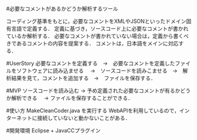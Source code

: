 #必要なコメントがあるかどうか解析するツール

コーディング基準をもとに，必要なコメントをXMLやJSONといったドメイン固有言語で定義する．
定義に基づき，ソースコード上に必要なコメントが書かれているか解析する．
必要なコメントが書かれていない場合は，定義から書くべきであるコメントの内容を提案する．
コメントは，日本語をメインに対応する．

#UserStory
必要なコメントを定義する　→　必要なコメントを定義したファイルをソフトウェアに読み込ませる　
→　ソースコードを読みこませる　→　解析結果を見て，コメントを追加する　→　ファイルを保存する．

#MVP
ソースコードを読み込む →   予め定義された必要なコメントが有るかどうか解析できる　 → ファイルを保存することができる．

#使い方
MakeCleanCoder.java を実行する
WebAPIを利用しているので，インターネットに接続していないと動かないことがある．

#開発環境
Eclipse + JavaCCプラグイン























































































